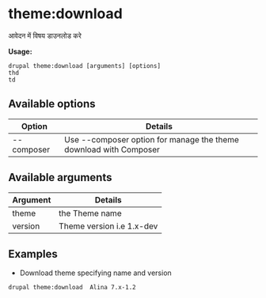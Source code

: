 # theme:download
आवेदन में विषय डाउनलोड करे

**Usage:**
```
drupal theme:download [arguments] [options]
thd
td
```

## Available options
Option | Details
-------|-------------
--composer | Use --composer option for manage the theme download with Composer

## Available arguments
Argument | Details
---------|-------------
theme | the Theme name
version | Theme version i.e 1.x-dev

## Examples
* Download theme specifying name and version
```
drupal theme:download  Alina 7.x-1.2
```
